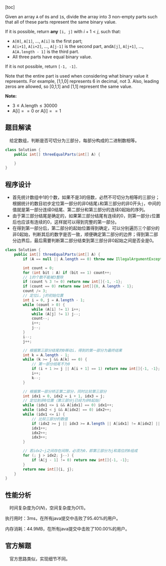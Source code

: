[toc]

Given an array `A` of `0`s and `1`s, divide the array into 3 non-empty parts such that all of these parts represent the same binary value.

If it is possible, return **any** `[i, j]` with $i+1 < j$, such that:

* `A[0]`, `A[1]`, ..., `A[i]` is the first part;
* `A[i+1]`, `A[i+2]`, ..., `A[j-1]` is the second part, and`A[j]`, `A[j+1]`, ..., `A[A.length - 1]` is the third part.
* All three parts have equal binary value.

If it is not possible, return `[-1, -1]`.

Note that the entire part is used when considering what binary value it represents.  For example, [1,1,0] represents 6 in decimal, not 3.  Also, leading zeros are allowed, so [0,1,1] and [1,1] represent the same value.



**Note:**

* $3 \le \text{A.length} \le 30000$
* $\text{A[i]} == 0$ or $\text{A[i]} == 1$



## 题目解读

&emsp;给定数组，判断是否可切分为三部分，每部分构成的二进制数相等。

```java
class Solution {
    public int[] threeEqualParts(int[] A) {

    }
}
```

## 程序设计

* 首先统计数组中1的个数，如果不是3的倍数，必然不可切分为相等的三部分；根据统计的数目初步定位第一部分的非0结尾`i`和第三部分的非0开头`j`，中间的值就是第一部分连续0结尾、第二部分和第三部分的连续0起始的序列。
* 由于第三部分结尾是确定的，如果第三部分结尾有连续的0，则第一部分`i`位置后也应该有连续的0，这样就可以得到完整的第一部分。
* 在得到第一部分后，第二部分的起始位置得到确定，可以分别遍历三个部分的非0起始，判断其后的数字是否一致，顺便确定第二部分的边界；得到第二部分边界后，最后需要判断第二部分结束到第三部分非0起始之间是否全是0。

```java
class Solution {
    public int[] threeEqualParts(int[] A) {
        if (A == null || A.length == 0) throw new IllegalArgumentException("invalid param");

        int count = 0;
        for (int bit : A) if (bit == 1) count++;
        // 1的个数不能被3整除
        if (count % 3 != 0) return new int[]{-1, -1};
        if (count == 0) return new int[]{0, A.length - 1};
        count /= 3;
        // 定位i，j的初始位置
        int i = 0, j = A.length - 1;
        while (count > 0) {
            while (A[i] != 1) i++;
            while (A[j] != 1) j--;
            count--;
            i++;
            j--;
        }
        i--;
        j++;

        // 根据第三部分结尾的0移动i，得到的第一部分为最终结果
        int k = A.length - 1;
        while (k >= j && A[k] == 0) {
            // 第一部分结尾不为0
            if (i + 1 >= j || A[i + 1] == 1) return new int[]{-1, -1};
            i++;
            k--;
        }

        // 根据第一部分矫正第二部分，同时比较第三部分
        int idx1 = 0, idx2 = i + 1, idx3 = j;
        // 定位到非0位置（第三部分j已经为非0起始）
        while (idx1 <= i && A[idx1] == 0) idx1++;
        while (idx2 < j && A[idx2] == 0) idx2++;
        while (idx1 <= i) {
            // 比较三部分的数值
            if (idx2 >= j || idx3 >= A.length || A[idx1] != A[idx2] || A[idx1] != A[idx3]) return new int[]{-1, -1};
            idx1++;
            idx2++;
            idx3++;
        }

        // 若idx2~j之间存在间隙，必须为0，即第三部分为j和高位的0组成
        for (; j > idx2; j--) {
            if (A[j - 1] != 0) return new int[]{-1, -1};
        }
        return new int[]{i, j};
    }
}
```

## 性能分析

&emsp;时间复杂度为$O(N)$，空间复杂度为$O(1)$。

执行用时：3ms，在所有java提交中击败了95.40%的用户。

内存消耗：44.9MB，在所有java提交中击败了100.00%的用户。

## 官方解题

&emsp;官方思路类似，实现细节不同。